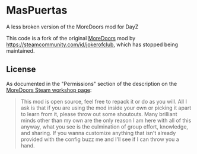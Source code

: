 # MasPuertas
A less broken version of the MoreDoors mod for DayZ

This code is a fork of the original [MoreDoors](https://steamcommunity.com/sharedfiles/filedetails/?id=2007175894) mod by https://steamcommunity.com/id/jokerofclub, which has stopped being maintained.

## License

As documented in the "Permissions" section of the description on the [MoreDoors Steam workshop page](https://steamcommunity.com/sharedfiles/filedetails/?id=2007175894):

> This mod is open source, feel free to repack it or do as you will. All I ask is that if you are using the mod inside your own or picking it apart to learn from it, please throw out some shoutouts. Many brilliant minds other than my own are the only reason I am here with all of this anyway, what you see is the culmination of group effort, knowledge, and sharing. If you wanna customize anything that isn't already provided with the config buzz me and I'll see if I can throw you a hand.
